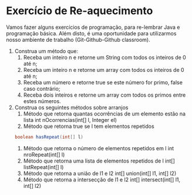# Exercício de Re-aquecimento

Vamos fazer alguns exercícios de programação, para re-lembrar Java
e programação básica. Além disto, é uma oportunidade para utilizarmos
nosso ambiente de trabalho (Git-Github-Github classroom).


1. Construa um método que:
   1. Receba um inteiro n e retorne um String com
todos os inteiros de 0 até n;
   1. Receba um inteiro n e retorne um array com
todos os inteiros de 0 até n;
   1. Receba um número e retorne true se este
número for primo, false caso contrário;
   1. Receba dois inteiros e retorne um array com
todos os primos entre estes números.
1. Construa os seguintes métodos sobre arranjos
   1. Método que retorna quantas ocorrências de um elemento estão na
lista
int nOcorrencias(int[] l, Integer el)
   1. Método que retorna true se l tem elementos repetidos
   ```java
   boolean hasRepeat(int[] l)
   ```
   1. Método que retorna o número de elementos repetidos em l
int nroRepeat(int[] l)
   1. Método que retorna uma lista de elementos repetidos de l
int[] listRepeat(int[] l)
   1. Método que retorna a união de l1 e l2
int[] union(int[] l1, int[] l2)
   1. Método que retorna a intersecção de l1 e l2
int[] intersect(int[] l1, int[] l2)
